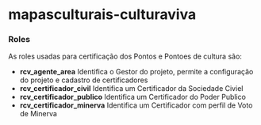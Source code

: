 # mapasculturais-culturaviva
### Roles

As roles usadas para certificação dos Pontos e Pontoes de cultura são:

- **rcv_agente_area**
    Identifica o Gestor do projeto, permite a configuração do projeto e cadastro de certificadores
- **rcv_certificador_civil**
    Identifica um Certificador da Sociedade Civiel
- **rcv_certificador_publico**
    Identifica um Certificador do Poder Publico
- **rcv_certificador_minerva**
    Identifica um Certificador com perfil de Voto de Minerva




